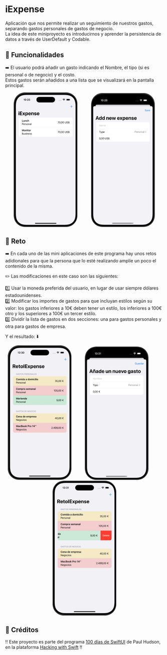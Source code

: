 # iExpense

Aplicación que nos permite realizar un seguimiento de nuestros gastos, separando gastos personales de gastos de negocio.  
La idea de este miniproyecto es introducirnos y aprender la persistencia de datos a través de UserDefault y Codable.

## 📱 Funcionalidades
➡️ El usuario podrá añadir un gasto indicando el Nombre, el tipo (si es personal o de negocio) y el costo.  
Estos gastos serán añadidos a una lista que se visualizará en la pantalla principal.

<p align="center">

  <img src="iExpense1.png" width="203">
  &nbsp;&nbsp;&nbsp;&nbsp;&nbsp;&nbsp;&nbsp;&nbsp;&nbsp;
  <img src="iExpense2.png" width="203">
  
</p>

## 🎯 Reto
➡️ En cada uno de las mini aplicaciones de este programa hay unos retos adidionales para que la persona que lo esté realizando amplíe un poco el contenido de la misma.  

✏️ Las modificaciones en este caso son las siguientes:  

1️⃣ Usar la moneda preferida del usuario, en lugar de usar siempre dólares estadounidenses.  
2️⃣ Modificar los importes de gastos para que incluyan estilos según su valor: los gastos inferiores a 10€ deben tener un estilo, los inferiores a 100€ otro y los superiores a 100€ un tercer estilo.  
3️⃣ Dividir la lista de gastos en dos secciones: una para gastos personales y otra para gastos de empresa.  

Y el resultado: ⬇️  

<p align="center">

  <img src="RetoIExpense1.png" width="203">
  &nbsp;&nbsp;&nbsp;&nbsp;&nbsp;&nbsp;&nbsp;&nbsp;&nbsp;
  <img src="RetoIExpense2.png" width="203">
   &nbsp;&nbsp;&nbsp;&nbsp;&nbsp;&nbsp;&nbsp;&nbsp;&nbsp;
  <img src="RetoIExpense3.png" width="203">
  
</p>


## 📌 Créditos
‼️ Este proyecto es parte del programa [100 días de SwiftUI](https://www.hackingwithswift.com/100/swiftui) de Paul Hudson, en la plataforma [Hacking with Swift](https://www.hackingwithswift.com) ‼️